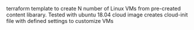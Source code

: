 terraform template to create N number of Linux VMs from pre-created content libarary. Tested with ubuntu 18.04 cloud image
creates cloud-init file with defined settings to customize VMs
